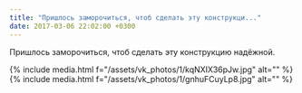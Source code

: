 ```yaml
---
title: "Пришлось заморочиться, чтоб сделать эту конструкци..."
date: 2017-03-06 22:02:00 +0300
---
```


Пришлось заморочиться, чтоб сделать эту конструкцию надёжной.


{% include media.html f="/assets/vk_photos/1/kqNXIX36pJw.jpg" alt="" %}
{% include media.html f="/assets/vk_photos/1/gnhuFCuyLp8.jpg" alt="" %}
